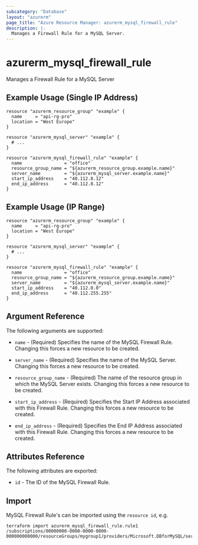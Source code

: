 ```yaml
---
subcategory: "Database"
layout: "azurerm"
page_title: "Azure Resource Manager: azurerm_mysql_firewall_rule"
description: |-
  Manages a Firewall Rule for a MySQL Server.
---
```


# azurerm_mysql_firewall_rule

Manages a Firewall Rule for a MySQL Server

## Example Usage (Single IP Address)

```hcl
resource "azurerm_resource_group" "example" {
  name     = "api-rg-pro"
  location = "West Europe"
}

resource "azurerm_mysql_server" "example" {
  # ...
}

resource "azurerm_mysql_firewall_rule" "example" {
  name                = "office"
  resource_group_name = "${azurerm_resource_group.example.name}"
  server_name         = "${azurerm_mysql_server.example.name}"
  start_ip_address    = "40.112.8.12"
  end_ip_address      = "40.112.8.12"
}
```

## Example Usage (IP Range)

```hcl
resource "azurerm_resource_group" "example" {
  name     = "api-rg-pro"
  location = "West Europe"
}

resource "azurerm_mysql_server" "example" {
  # ...
}

resource "azurerm_mysql_firewall_rule" "example" {
  name                = "office"
  resource_group_name = "${azurerm_resource_group.example.name}"
  server_name         = "${azurerm_mysql_server.example.name}"
  start_ip_address    = "40.112.0.0"
  end_ip_address      = "40.112.255.255"
}
```

## Argument Reference

The following arguments are supported:

* `name` - (Required) Specifies the name of the MySQL Firewall Rule. Changing this forces a new resource to be created.

* `server_name` - (Required) Specifies the name of the MySQL Server. Changing this forces a new resource to be created.

* `resource_group_name` - (Required) The name of the resource group in which the MySQL Server exists. Changing this forces a new resource to be created.

* `start_ip_address` - (Required) Specifies the Start IP Address associated with this Firewall Rule. Changing this forces a new resource to be created.

* `end_ip_address` - (Required) Specifies the End IP Address associated with this Firewall Rule. Changing this forces a new resource to be created.

## Attributes Reference

The following attributes are exported:

* `id` - The ID of the MySQL Firewall Rule.

## Import

MySQL Firewall Rule's can be imported using the `resource id`, e.g.

```shell
terraform import azurerm_mysql_firewall_rule.rule1 /subscriptions/00000000-0000-0000-0000-000000000000/resourceGroups/mygroup1/providers/Microsoft.DBforMySQL/servers/server1/firewallRules/rule1
```
